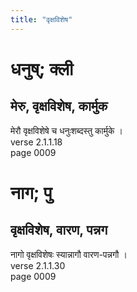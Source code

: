 ```yaml
---
title: "वृक्षविशेष"
---
```


# धनुष्; क्ली
## मेरु, वृक्षविशेष, कार्मुक
मेरौ वृक्षविशेषे च धनुःशब्दस्तु कार्मुके ।<br />verse 2.1.1.18<br />page 0009

# नाग; पु
## वृक्षविशेष, वारण, पन्नग
नागो वृक्षविशेषः स्यान्नागौ वारण-पन्नगौ ।<br />verse 2.1.1.30<br />page 0009

